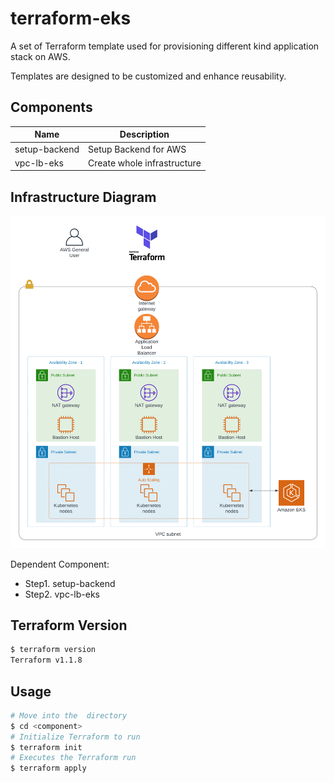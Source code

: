 # terraform-eks

A set of Terraform template used for provisioning different kind application stack on AWS.

Templates are designed to be customized and enhance reusability.

## Components

| Name | Description |
|------|-------------|
| setup-backend | Setup Backend for AWS |  
| vpc-lb-eks | Create whole infrastructure | 

## Infrastructure Diagram

![diagram](pics/d1.png)

Dependent Component:

- Step1. setup-backend
- Step2. vpc-lb-eks

## Terraform Version

```bash
$ terraform version
Terraform v1.1.8
```

## Usage

```bash
# Move into the  directory
$ cd <component>
# Initialize Terraform to run
$ terraform init
# Executes the Terraform run
$ terraform apply
```

